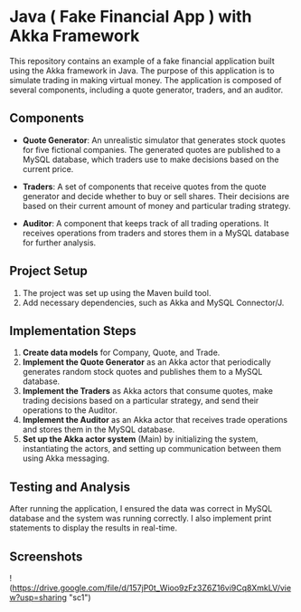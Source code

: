 # Java ( Fake Financial App ) with Akka Framework

This repository contains an example of a fake financial application built using the Akka framework in Java.
The purpose of this application is to simulate trading in making virtual money. The application is composed of several components, including a quote generator, traders, and an auditor.

## Components

- **Quote Generator**: An unrealistic simulator that generates stock quotes for five fictional companies. The generated quotes are published to a MySQL database, which traders use to make decisions based on the current price.

- **Traders**: A set of components that receive quotes from the quote generator and decide whether to buy or sell shares. Their decisions are based on their current amount of money and particular trading strategy.

- **Auditor**: A component that keeps track of all trading operations. It receives operations from traders and stores them in a MySQL database for further analysis.

## Project Setup

1. The project was set up using the Maven build tool.
2. Add necessary dependencies, such as Akka and MySQL Connector/J.

## Implementation Steps

1. **Create data models** for Company, Quote, and Trade.
2. **Implement the Quote Generator** as an Akka actor that periodically generates random stock quotes and publishes them to a MySQL database.
3. **Implement the Traders** as Akka actors that consume quotes, make trading decisions based on a particular strategy, and send their operations to the Auditor.
4. **Implement the Auditor** as an Akka actor that receives trade operations and stores them in the MySQL database.
5. **Set up the Akka actor system** (Main) by initializing the system, instantiating the actors, and setting up communication between them using Akka messaging.

## Testing and Analysis

After running the application, I ensured the data was correct in MySQL database and the system was running correctly. I also implement print statements to display the results in real-time.


## Screenshots

!(https://drive.google.com/file/d/157jP0t_Wioo9zFz3Z6Z16vi9Cq8XmkLV/view?usp=sharing "sc1")


